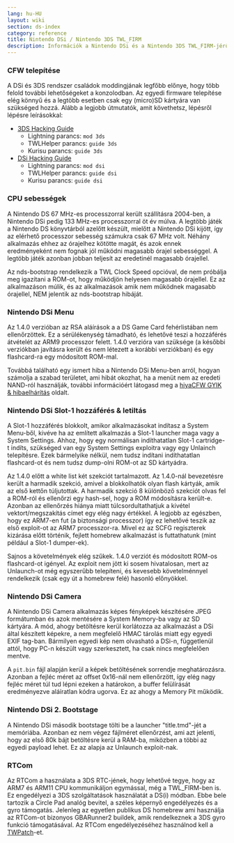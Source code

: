 ```yaml
---
lang: hu-HU
layout: wiki
section: ds-index
category: reference
title: Nintendo DSi / Nintendo 3DS TWL_FIRM
description: Információk a Nintendo DSi és a Nintendo 3DS TWL_FIRM-jéről
---
```


### CFW telepítése
A DSi és 3DS rendszer családok moddingjának legfőbb előnye, hogy több felold további lehetőségeket a konzolodban. Az egyedi firmware telepítése elég könnyű és a legtöbb esetben csak egy (micro)SD kártyára van szükséged hozzá. Alább a legjobb útmutatók, amit követhetsz, lépésről lépésre leírásokkal:

- [3DS Hacking Guide](https://3ds.hacks.guide)
   - Lightning parancs: `mod 3ds`
   - TWLHelper parancs: `guide 3ds`
   - Kurisu parancs: `guide 3ds`
- [DSi Hacking Guide](https://dsi.cfw.guide)
   - Lightning parancs: `mod dsi`
   - TWLHelper parancs: `guide dsi`
   - Kurisu parancs: `guide dsi`

### CPU sebességek
A Nintendo DS 67 MHz-es processzorral került szállításra 2004-ben, a Nintendo DSi pedig 133 MHz-es processzorral öt év múlva. A legtöbb játék a Nintendo DS könyvtárból azelőtt készült, mielőtt a Nintendo DSi kijött, így az elérhető processzor sebesség számukra csak 67 MHz volt. Néhány alkalmazás ehhez az órajelhez kötötte magát, és azok ennek eredményeként nem fognak jól működni magasabb órajel sebességgel. A legtöbb játék azonban jobban teljesít az eredetinél magasabb órajellel.

Az nds-bootstrap rendelkezik a TWL Clock Speed opcióval, de nem próbálja meg igazítani a ROM-ot, hogy működjön helyesen magasabb órajellel. Ez az alkalmazáson múlik, és az alkalmazások amik nem működnek magasabb órajellel, NEM jelentik az nds-bootstrap hibáját.

### Nintendo DSi Menu
Az 1.4.0 verzióban az RSA aláírások a a DS Game Card fehérlistában nem ellenőrzöttek. Ez a sérülékenység támadható, és lehetővé teszi a hozzáférés átvételét az ARM9 processzor felett. 1.4.0 verzióra van szüksége (a későbbi verziókban javításra került és nem létezett a korábbi verziókban) és egy flashcard-ra egy módosított ROM-mal.

Továbbá található egy ismert hiba a Nintendo DSi Menu-ben arról, hogyan számolja a szabad területet, ami hibát okozhat, ha a menüt nem az eredeti NAND-ról használják, további információért látogasd meg a [hiyaCFW GYIK & hibaelhárítás](../hiyacfw/faq#the-free-space-bug) oldalt.

### Nintendo DSi Slot-1 hozzáférés & letiltás
A Slot-1 hozzáférés blokkolt, amikor alkalmazásokat indítasz a System Menu-ből, kivéve ha az említett alkalmazás a Slot-1 launcher maga vagy a System Settings. Ahhoz, hogy egy normálisan indíthatatlan Slot-1 cartridge-t indíts, szükséged van egy System Settings exploitra vagy egy Unlainch telepítésre. Ezek bármelyike nélkül, nem tudsz indítani indíthatatlan flashcard-ot és nem tudsz dump-olni ROM-ot az SD kártyádra.

Az 1.4.0 előtt a white list két szekciót tartalmazott. Az 1.4.0-nál bevezetésre került a harmadik szekció, amivel a blokkolhatók olyan flash kártyák, amik az első kettőn túljutottak. A harmadik szekció 8 különböző szekciót olvas fel a ROM-ról és ellenőrzi egy hash-sel, hogy a ROM módosításra került-e. Azonban az ellenőrzés hiánya miatt túlcsordultathatjuk a kivétel vektort/megszakítás címet egy elég nagy értékkel. A legjobb az egészben, hogy ez ARM7-en fut (a biztonsági processzor) így ez lehetővé teszik az első exploit-ot az ARM7 processzor-ra. Mivel ez az SCFG regiszterek kizárása előtt történik, fejlett homebrew alkalmazást is futtathatunk (mint például a Slot-1 dumper-ek).

Sajnos a követelmények elég szűkek. 1.4.0 verziót és módosított ROM-os flashcard-ot igényel. Az exploit nem jött ki sosem hivatalosan, mert az Unlaunch-ot még egyszerűbb telepíteni, és kevesebb követelménnyel rendelkezik (csak egy út a homebrew felé) hasonló előnyökkel.

### Nintendo DSi Camera
A Nintendo DSi Camera alkalmazás képes fényképek készítésére JPEG formátumban és azok mentésére a System Memory-ba vagy az SD kártyára. A mód, ahogy betöltésre kerül korlátozza az alkalmazást a DSi által készített képekre, a nem megfelelő HMAC tárolás miatt egy egyedi EXIF tag-ban. Bármilyen egyedi kép nem olvasható a DSi-n, függetlenül attól, hogy PC-n készült vagy szerkesztett, ha csak nincs megfelelően mentve.

A `pit.bin` fájl alapján kerül a képek betöltésének sorrendje meghatározásra. Azonban a fejléc méret az offset 0x16-nál nem ellenőrzött, így elég nagy fejléc méret túl tud lépni ezeken a határokon, a buffer felülírását eredményezve aláíratlan kódra ugorva. Ez az ahogy a Memory Pit működik.

### Nintendo DSi 2. Bootstage
A Nintendo DSi második bootstage tölti be a launcher "title.tmd"-jét a memóriába. Azonban ez nem végez fájlméret ellenőrzést, ami azt jelenti, hogy az első 80k bájt betöltésre kerül a RAM-ba, miközben a többi az egyedi payload lehet. Ez az alapja az Unlaunch exploit-nak.

### RTCom
Az RTCom a használata a 3DS RTC-jének, hogy lehetővé tegye, hogy az ARM7 és ARM11 CPU kommunikáljon egymással, még a TWL_FIRM-ben is. Ez engedélyezi a 3DS szolgáltatások használatát a DS(i) módban. Ebbe bele tartozik a Circle Pad analóg bevitel, a széles képernyő engedélyezés és a gyro támogatás. Jelenleg az egyetlen publikus DS homebrew ami használja az RTCom-ot bizonyos GBARunner2 buildek, amik rendelkeznek a 3DS gyro funkció támogatásával. Az RTCom engedélyezéséhez használnod kell a [TWPatch](https://gbatemp.net/threads/542694/)-et.
